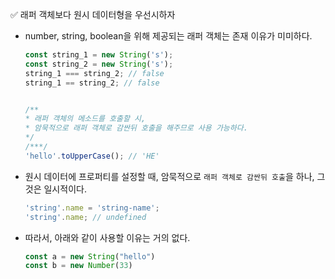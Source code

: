 ✅ 래퍼 객체보다 원시 데이터형을 우선시하자
* number, string, boolean을 위해 제공되는 래퍼 객체는 존재 이유가 미미하다.
  ```javascript
  const string_1 = new String('s');
  const string_2 = new String('s');
  string_1 === string_2; // false
  string_1 == string_2; // false


  /**
  * 래퍼 객체의 메소드를 호출할 시, 
  * 암묵적으로 래퍼 객체로 감싼뒤 호출을 해주므로 사용 가능하다.
  */
  /***/
  'hello'.toUpperCase(); // 'HE'
  ```
* 원시 데이터에 프로퍼티를 설정할 때, 암묵적으로 `래퍼 객체로 감싼뒤 호출`을 하나, 그것은 일시적이다.
  ```javascript
  'string'.name = 'string-name';
  'string'.name; // undefined
  ```

* 따라서, 아래와 같이 사용할 이유는 거의 없다.
  ```javascript
  const a = new String("hello")
  const b = new Number(33)
  ```
